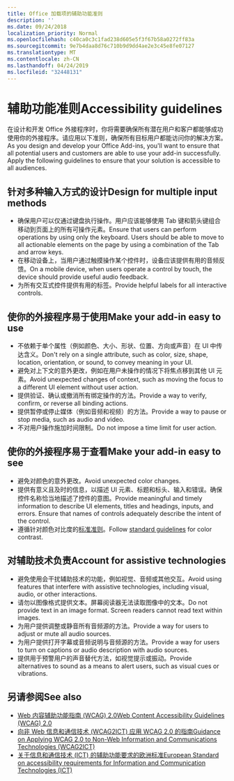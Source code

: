```yaml
---
title: Office 加载项的辅助功能准则
description: ''
ms.date: 09/24/2018
localization_priority: Normal
ms.openlocfilehash: c40ca0c3c1fad238d605e5f3f67b58a0272ff83a
ms.sourcegitcommit: 9e7b4daa8d76c710b9d9dd4ae2e3c45e8fe07127
ms.translationtype: MT
ms.contentlocale: zh-CN
ms.lasthandoff: 04/24/2019
ms.locfileid: "32448131"
---
```

# <a name="accessibility-guidelines"></a><span data-ttu-id="171b0-102">辅助功能准则</span><span class="sxs-lookup"><span data-stu-id="171b0-102">Accessibility guidelines</span></span>

<span data-ttu-id="171b0-p101">在设计和开发 Office 外接程序时，你将需要确保所有潜在用户和客户都能够成功使用你的外接程序。请应用以下准则，确保所有目标用户都能访问你的解决方案。</span><span class="sxs-lookup"><span data-stu-id="171b0-p101">As you design and develop your Office Add-ins, you'll want to ensure that all potential users and customers are able to use your add-in successfully. Apply the following guidelines to ensure that your solution is accessible to all audiences.</span></span>

## <a name="design-for-multiple-input-methods"></a><span data-ttu-id="171b0-105">针对多种输入方式的设计</span><span class="sxs-lookup"><span data-stu-id="171b0-105">Design for multiple input methods</span></span>

- <span data-ttu-id="171b0-p102">确保用户可以仅通过键盘执行操作。用户应该能够使用 Tab 键和箭头键组合移动到页面上的所有可操作元素。</span><span class="sxs-lookup"><span data-stu-id="171b0-p102">Ensure that users can perform operations by using only the keyboard. Users should be able to move to all actionable elements on the page by using a combination of the Tab and arrow keys.</span></span>
- <span data-ttu-id="171b0-108">在移动设备上，当用户通过触摸操作某个控件时，设备应该提供有用的音频反馈。</span><span class="sxs-lookup"><span data-stu-id="171b0-108">On a mobile device, when users operate a control by touch, the device should provide useful audio feedback.</span></span>
- <span data-ttu-id="171b0-109">为所有交互式控件提供有用的标签。</span><span class="sxs-lookup"><span data-stu-id="171b0-109">Provide helpful labels for all interactive controls.</span></span> 

## <a name="make-your-add-in-easy-to-use"></a><span data-ttu-id="171b0-110">使你的外接程序易于使用</span><span class="sxs-lookup"><span data-stu-id="171b0-110">Make your add-in easy to use</span></span>

- <span data-ttu-id="171b0-111">不依赖于单个属性（例如颜色、大小、形状、位置、方向或声音）在 UI 中传达含义。</span><span class="sxs-lookup"><span data-stu-id="171b0-111">Don't rely on a single attribute, such as color, size, shape, location, orientation, or sound, to convey meaning in your UI.</span></span>
- <span data-ttu-id="171b0-112">避免对上下文的意外更改，例如在用户未操作的情况下将焦点移到其他 UI 元素。</span><span class="sxs-lookup"><span data-stu-id="171b0-112">Avoid unexpected changes of context, such as moving the focus to a different UI element without user action.</span></span>
- <span data-ttu-id="171b0-113">提供验证、确认或撤消所有绑定操作的方法。</span><span class="sxs-lookup"><span data-stu-id="171b0-113">Provide a way to verify, confirm, or reverse all binding actions.</span></span>
- <span data-ttu-id="171b0-114">提供暂停或停止媒体（例如音频和视频）的方法。</span><span class="sxs-lookup"><span data-stu-id="171b0-114">Provide a way to pause or stop media, such as audio and video.</span></span>
- <span data-ttu-id="171b0-115">不对用户操作施加时间限制。</span><span class="sxs-lookup"><span data-stu-id="171b0-115">Do not impose a time limit for user action.</span></span>

## <a name="make-your-add-in-easy-to-see"></a><span data-ttu-id="171b0-116">使你的外接程序易于查看</span><span class="sxs-lookup"><span data-stu-id="171b0-116">Make your add-in easy to see</span></span>

- <span data-ttu-id="171b0-117">避免对颜色的意外更改。</span><span class="sxs-lookup"><span data-stu-id="171b0-117">Avoid unexpected color changes.</span></span>
- <span data-ttu-id="171b0-p103">提供有意义且及时的信息，以描述 UI 元素、标题和标头、输入和错误。确保控件名称恰当地描述了控件的意图。</span><span class="sxs-lookup"><span data-stu-id="171b0-p103">Provide meaningful and timely information to describe UI elements, titles and headings, inputs, and errors. Ensure that names of controls adequately describe the intent of the control.</span></span>
- <span data-ttu-id="171b0-120">遵循针对颜色对比度的[标准准则](https://www.w3.org/TR/UNDERSTANDING-WCAG20/visual-audio-contrast-contrast.html)。</span><span class="sxs-lookup"><span data-stu-id="171b0-120">Follow [standard guidelines](https://www.w3.org/TR/UNDERSTANDING-WCAG20/visual-audio-contrast-contrast.html) for color contrast.</span></span>

## <a name="account-for-assistive-technologies"></a><span data-ttu-id="171b0-121">对辅助技术负责</span><span class="sxs-lookup"><span data-stu-id="171b0-121">Account for assistive technologies</span></span>

- <span data-ttu-id="171b0-122">避免使用会干扰辅助技术的功能，例如视觉、音频或其他交互。</span><span class="sxs-lookup"><span data-stu-id="171b0-122">Avoid using features that interfere with assistive technologies, including visual, audio, or other interactions.</span></span>
- <span data-ttu-id="171b0-p104">请勿以图像格式提供文本。屏幕阅读器无法读取图像中的文本。</span><span class="sxs-lookup"><span data-stu-id="171b0-p104">Do not provide text in an image format. Screen readers cannot read text within images.</span></span>
- <span data-ttu-id="171b0-125">为用户提供调整或静音所有音频源的方法。</span><span class="sxs-lookup"><span data-stu-id="171b0-125">Provide a way for users to adjust or mute all audio sources.</span></span>
- <span data-ttu-id="171b0-126">为用户提供打开字幕或音频说明与音频源的方法。</span><span class="sxs-lookup"><span data-stu-id="171b0-126">Provide a way for users to turn on captions or audio description with audio sources.</span></span>
- <span data-ttu-id="171b0-127">提供用于预警用户的声音替代方法，如视觉提示或振动。</span><span class="sxs-lookup"><span data-stu-id="171b0-127">Provide alternatives to sound as a means to alert users, such as visual cues or vibrations.</span></span>

## <a name="see-also"></a><span data-ttu-id="171b0-128">另请参阅</span><span class="sxs-lookup"><span data-stu-id="171b0-128">See also</span></span>

- [<span data-ttu-id="171b0-129">Web 内容辅助功能指南 (WCAG) 2.0</span><span class="sxs-lookup"><span data-stu-id="171b0-129">Web Content Accessibility Guidelines (WCAG) 2.0</span></span>](https://www.w3.org/TR/wcag2ict/#REF-WCAG20)
- [<span data-ttu-id="171b0-130">向非 Web 信息和通信技术 (WCAG2ICT) 应用 WCAG 2.0 的指南</span><span class="sxs-lookup"><span data-stu-id="171b0-130">Guidance on Applying WCAG 2.0 to Non-Web Information and Communications Technologies (WCAG2ICT)</span></span>](https://www.w3.org/TR/wcag2ict/)
- [<span data-ttu-id="171b0-131">关于信息和通信技术 (ICT) 的辅助功能要求的欧洲标准</span><span class="sxs-lookup"><span data-stu-id="171b0-131">European Standard on accessibility requirements for Information and Communication Technologies (ICT)</span></span>](https://www.etsi.org/deliver/etsi_en/301500_301599/301549/01.00.00_20/en_301549v010000c.pdf) 
